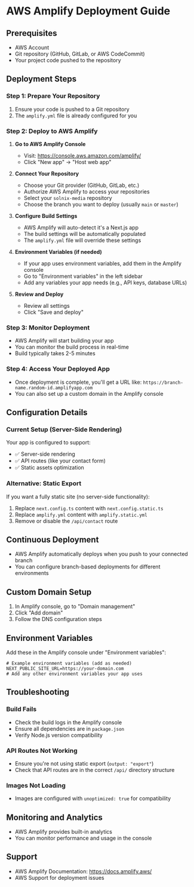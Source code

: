 # AWS Amplify Deployment Guide

## Prerequisites
- AWS Account
- Git repository (GitHub, GitLab, or AWS CodeCommit)
- Your project code pushed to the repository

## Deployment Steps

### Step 1: Prepare Your Repository
1. Ensure your code is pushed to a Git repository
2. The `amplify.yml` file is already configured for you

### Step 2: Deploy to AWS Amplify

1. **Go to AWS Amplify Console**
   - Visit: https://console.aws.amazon.com/amplify/
   - Click "New app" → "Host web app"

2. **Connect Your Repository**
   - Choose your Git provider (GitHub, GitLab, etc.)
   - Authorize AWS Amplify to access your repositories
   - Select your `solnix-media` repository
   - Choose the branch you want to deploy (usually `main` or `master`)

3. **Configure Build Settings**
   - AWS Amplify will auto-detect it's a Next.js app
   - The build settings will be automatically populated
   - The `amplify.yml` file will override these settings

4. **Environment Variables (if needed)**
   - If your app uses environment variables, add them in the Amplify console
   - Go to "Environment variables" in the left sidebar
   - Add any variables your app needs (e.g., API keys, database URLs)

5. **Review and Deploy**
   - Review all settings
   - Click "Save and deploy"

### Step 3: Monitor Deployment
- AWS Amplify will start building your app
- You can monitor the build process in real-time
- Build typically takes 2-5 minutes

### Step 4: Access Your Deployed App
- Once deployment is complete, you'll get a URL like: `https://branch-name.random-id.amplifyapp.com`
- You can also set up a custom domain in the Amplify console

## Configuration Details

### Current Setup (Server-Side Rendering)
Your app is configured to support:
- ✅ Server-side rendering
- ✅ API routes (like your contact form)
- ✅ Static assets optimization

### Alternative: Static Export
If you want a fully static site (no server-side functionality):

1. Replace `next.config.ts` content with `next.config.static.ts`
2. Replace `amplify.yml` content with `amplify.static.yml`
3. Remove or disable the `/api/contact` route

## Continuous Deployment
- AWS Amplify automatically deploys when you push to your connected branch
- You can configure branch-based deployments for different environments

## Custom Domain Setup
1. In Amplify console, go to "Domain management"
2. Click "Add domain"
3. Follow the DNS configuration steps

## Environment Variables
Add these in the Amplify console under "Environment variables":
```
# Example environment variables (add as needed)
NEXT_PUBLIC_SITE_URL=https://your-domain.com
# Add any other environment variables your app uses
```

## Troubleshooting

### Build Fails
- Check the build logs in the Amplify console
- Ensure all dependencies are in `package.json`
- Verify Node.js version compatibility

### API Routes Not Working
- Ensure you're not using static export (`output: "export"`)
- Check that API routes are in the correct `/api/` directory structure

### Images Not Loading
- Images are configured with `unoptimized: true` for compatibility

## Monitoring and Analytics
- AWS Amplify provides built-in analytics
- You can monitor performance and usage in the console

## Support
- AWS Amplify Documentation: https://docs.amplify.aws/
- AWS Support for deployment issues 